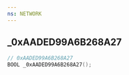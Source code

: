 ```yaml
---
ns: NETWORK
---
```

## _0xAADED99A6B268A27

```c
// 0xAADED99A6B268A27
BOOL _0xAADED99A6B268A27();
```

